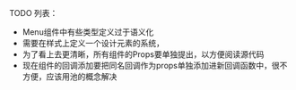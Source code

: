 TODO 列表： 
- Menu组件中有些类型定义过于语义化
- 需要在样式上定义一个设计元素的系统，
- 为了看上去更清晰，所有组件的Props要单独提出，以方便阅读源代码
- 现在组件的回调添加要把同名回调作为props单独添加进新回调函数中，很不方便，应该用池的概念解决

